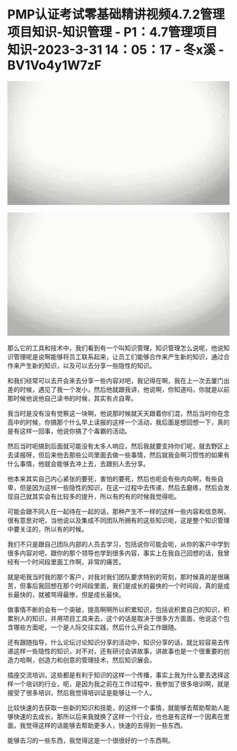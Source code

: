 # PMP认证考试零基础精讲视频4.7.2管理项目知识-知识管理 - P1：4.7管理项目知识-2023-3-31 14：05：17 - 冬x溪 - BV1Vo4y1W7zF

![](img/5df42b462f0319271e678bacbec20d1d_0.png)

![](img/5df42b462f0319271e678bacbec20d1d_1.png)

那么它的工具和技术中，我们看到有一个叫知识管理，知识管理怎么说呢，他说知识管理呢是说啊能够将员工联系起来，让员工们能够合作来产生新的知识，通过合作来产生新的知识，以及可以去分享一些隐性的知识。

和我们经常可以去开会来去分享一些内容对吧，我记得在啊，我在上一次去厦门出差的时候，遇见了我一个发小，然后他就跟我讲，他说啊，你知道吗，你就是以前那时候他说他自己读书的时候，其实有点自卑。

我当时是没有没有觉察这一块啊，他说那时候就天天跟着你们混，然后当时你在念高中的时候，你搞那个什么早上读报的这样一个活动，我后面是想回想一下，真的是有这样一回事，他说你搞了个毒霸的活动。

然后当时呃搞到后面就可能没有太多人响应，然后我就要支持你们呢，就去野区上去读报呀，但后来他去那些公司里面去做一些事情，然后就我会啊习惯性的如果有什么事情，他就会能够去冲上去，去跟别人去分享。

他本来其实自己内心紧张的要死，害怕的要死，然后也呃会有些内向啊，有些自卑，但是因为这样一些隐性的知识，在这一过程中去传递，然后去磨练，然后会发现自己就其实会有比较多的提升，所以有的有的时候我觉得呃。

可能会跟不同人在一起待在一起的话，那种产生不一样的这样一些内容和信息啊，很有意思对吧，当他说以及集成不同团队所拥有的这些知识呃，这是整个知识管理中要关注的，所以有的时候。

我们不只是跟自己团队内部的人员去学习，包括说你可能会呃，从你的客户中学到很多内容对吧，跟你的那个领导也学到很多内容，事实上在我自己回想的话，我曾经有一个时间段里面工作啊，非常的痛苦。

就是呃我当时我的那个客户，对我对我们团队要求特别的苛刻，那时候真的是很痛苦，但事后我回想在那个时间段里面，我们是成长的最快的一个时间段，真的是成长最快的，就被骂得最惨，但是成长最快。

做事情不断的会有一个突破，提高啊啊所以积累知识，包括说积累自己的知识，积累别人的知识，并用项目工具来去，这个的话是取决于很多方方面面，他说这个包含哪些方面呢，一个是人际交往实践，然后什么开会工作跟随。

还有跟随指导，什么论坛讨论知识分享的活动中，知识分享的话，就比较容易去传递这样一些隐性的知识，对不对，还有研讨会讲故事，讲故事也是一个很重要的创造力哈啊，创造力和创意的管理技术，然后知识展会。

插座交流培训，这些都是有利于知识的这样一个传播，事实上我为什么要去选择这样一个培训的行业，呃，是因为我之前在工作过程中，我参加了很多培训啊，就是接受了很多培训，然后我觉得培训证是能够让一个人。

比较快速的去获取一些新的知识和技能，的这样一个事情，就能够去帮助帮助人能够快速的去成长，那所以后来我就换了这样一个行业，也也是有这样一个因素在里面，我觉得这样的话能够去帮助更多人，快速的去得到一些东西。

能够去习的一些东西，我觉得这是一个很很好的一个东西啊。